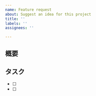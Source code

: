 ```yaml
---
name: Feature request
about: Suggest an idea for this project
title: ''
labels: ''
assignees: ''

---
```


## 概要

## タスク
- [ ] 
- [ ]
